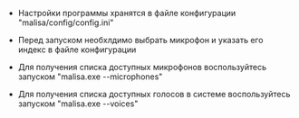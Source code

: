 ﻿- Настройки программы хранятся в файле конфигурации "malisa/config/config.ini"

- Перед запуском необхлдимо выбрать микрофон и указать его индекс в файле конфигурации

- Для получения списка доступных микрофонов воспользуйтесь запуском "malisa.exe --microphones"

- Для получения списка доступных голосов в системе воспользуйтесь запуском "malisa.exe --voices"
